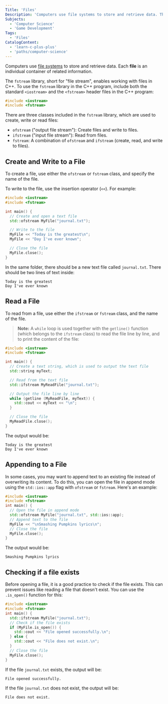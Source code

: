 ```yaml
---
Title: 'Files'
Description: 'Computers use file systems to store and retrieve data. The fstream library, short for file stream, enables working with files in C++.'
Subjects:
  - 'Computer Science'
  - 'Game Development'
Tags:
  - 'Files'
CatalogContent:
  - 'learn-c-plus-plus'
  - 'paths/computer-science'
---
```


Computers use [file systems](https://www.codecademy.com/resources/docs/general/file-system-structure) to store and retrieve data. Each **file** is an individual container of related information.

The `fstream` library, short for "file stream", enables working with files in C++. To use the `fstream` library in the C++ program, include both the standard `<iostream>` and the `<fstream>` header files in the C++ program:

```cpp
#include <iostream>
#include <fstream>
```

There are three classes included in the `fstream` library, which are used to create, write or read files:

- `ofstream` ("output file stream"): Create files and write to files.
- `ifstream` ("input file stream"): Read from files.
- `fstream`: A combination of `ofstream` and `ifstream` (create, read, and write to files).

## Create and Write to a File

To create a file, use either the `ofstream` or `fstream` class, and specify the name of the file.

To write to the file, use the insertion operator (`<<`). For example:

```cpp
#include <iostream>
#include <fstream>

int main() {
  // Create and open a text file
  std::ofstream MyFile("journal.txt");

  // Write to the file
  MyFile << "Today is the greatest\n";
  MyFile << "Day I've ever known";

  // Close the file
  MyFile.close();
}
```

In the same folder, there should be a new text file called `journal.txt`. There should be two lines of text inside:

```pseudo
Today is the greatest
Day I've ever known
```

## Read a File

To read from a file, use either the `ifstream` or `fstream` class, and the name of the file.

> **Note:** A `while` loop is used together with the `getline()` function (which belongs to the `ifstream` class) to read the file line by line, and to print the content of the file:

```cpp
#include <iostream>
#include <fstream>

int main() {
  // Create a text string, which is used to output the text file
  std::string myText;

  // Read from the text file
  std::ifstream MyReadFile("journal.txt");

  // Output the file line by line
  while (getline (MyReadFile, myText)) {
    std::cout << myText << "\n";
  }

  // Close the file
  MyReadFile.close();
}
```

The output would be:

```shell
Today is the greatest
Day I've ever known
```

## Appending to a File
In some cases, you may want to append text to an existing file instead of overwriting its content. To do this, you can open the file in append mode using the `std::ios::app` flag with `ofstream` or `fstream`. Here's an example:

```cpp
#include <iostream>
#include <fstream>
int main() {
  // Open the file in append mode
  std::ofstream MyFile("journal.txt", std::ios::app);
  // Append text to the file
  MyFile << "\nSmashing Pumpkins lyrics\n";
  // Close the file
  MyFile.close();
}
```

The output would be:

```shell
Smashing Pumpkins lyrics
```

## Checking if a file exists
Before opening a file, it is a good practice to check if the file exists. This can prevent issues like reading a file that doesn't exist. You can use the `.is_open()` function for this:

```cpp
#include <iostream>
#include <fstream>
int main() {
  std::ifstream MyFile("journal.txt");
  // Check if the file exists
  if (MyFile.is_open()) {
    std::cout << "File opened successfully.\n";
  } else {
    std::cout << "File does not exist.\n";
  }
  // Close the file
  MyFile.close();
}
```

If the file `journal.txt` exists, the output will be:

```shell
File opened successfully.
```

If the file `journal.txt` does not exist, the output will be:

```shell
File does not exist.
```
